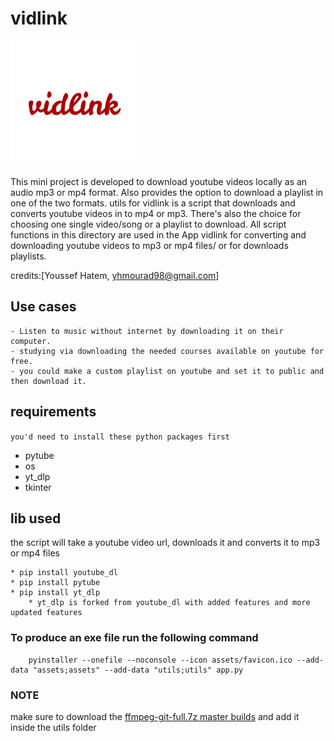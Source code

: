 # vidlink
<img src="assets/android-chrome-512x512.png" alt="vidlink" width="200"/>

This mini project is developed to download youtube videos locally as an audio mp3 or mp4 format.
Also provides the option to download a playlist in one of the two formats.
utils for vidlink is a script that downloads and converts youtube videos in to mp4 or mp3.
There's also the choice for choosing one single video/song or a playlist to download.
All script functions in this directory are used in the App vidlink for converting and downloading 
youtube videos to mp3 or mp4 files/ or for downloads playlists.

credits:[Youssef Hatem, yhmourad98@gmail.com]


## Use cases

    - Listen to music without internet by downloading it on their computer.
    - studying via downloading the needed courses available on youtube for free.
    - you could make a custom playlist on youtube and set it to public and then download it.

## requirements

`you'd need to install these python packages first`

- pytube
- os
- yt_dlp
- tkinter

## lib used
the script will take a youtube video url, downloads it and converts it to mp3 or mp4 files

    * pip install youtube_dl
    * pip install pytube
    * pip install yt_dlp 
        * yt_dlp is forked from youtube_dl with added features and more updated features

### To produce an exe file run the following command
        pyinstaller --onefile --noconsole --icon assets/favicon.ico --add-data "assets;assets" --add-data "utils;utils" app.py
        
### NOTE
   make sure to download the [ffmpeg-git-full.7z master builds](https://www.gyan.dev/ffmpeg/builds/)
   and add it inside the utils folder



    
